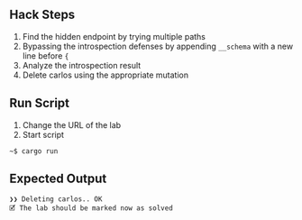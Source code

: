 ## Hack Steps

1. Find the hidden endpoint by trying multiple paths
2. Bypassing the introspection defenses by appending `__schema` with a new line before `{`
3. Analyze the introspection result
4. Delete carlos using the appropriate mutation

## Run Script

1. Change the URL of the lab
2. Start script

```
~$ cargo run
```

## Expected Output

```
❯❯ Deleting carlos.. OK
🗹 The lab should be marked now as solved
```
